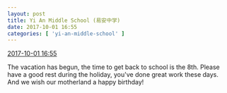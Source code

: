 ```yaml
---
layout: post
title: Yi An Middle School (易安中学)
date: 2017-10-01 16:55
categories: [ 'yi-an-middle-school' ]
---
```


<div class="weibo-info">
  <a href="http://weibo.com/6074218720/Fon391RfT">2017-10-01 16:55</a>
</div>

The vacation has begun, the time to get back to school is the 8th. Please have a good rest during the holiday, you've done great work these days. And we wish our motherland a happy birthday!
